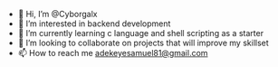 - 👋 Hi, I’m @Cyborgalx
- 👀 I’m interested in backend development
- 🌱 I’m currently learning c language and shell scripting as a starter
- 💞️ I’m looking to collaborate on projects that will improve my skillset
- 📫 How to reach me adekeyesamuel81@gmail.com

<!---
Cyborgalx/Cyborgalx is a ✨ special ✨ repository because its `README.md` (this file) appears on your GitHub profile.
You can click the Preview link to take a look at your changes.
--->
